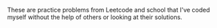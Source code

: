 These are practice problems from Leetcode and school that I've coded myself without the help of others or looking at their solutions.
